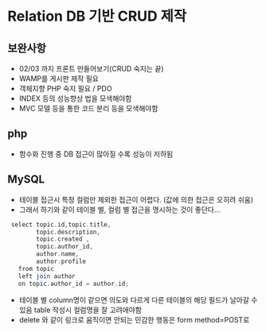 # Relation DB 기반 CRUD 제작

## 보완사항
- 02/03 까지 프론트 만들어보기(CRUD 숙지는 끝)
- WAMP를 게시판 제작 필요
- 객체지향 PHP 숙지 필요   / PDO
- INDEX 등의 성능향상 법을 모색해야함
- MVC 모델 등을 통한 코드 분리 등을 모색해야함

## php 
- 함수화 진행 중 DB 접근이 많아질 수록 성능이 저하됨 

## MySQL
- 테이블 접근시 특정 컬럼만 제외한 접근이 어렵다. (값에 의한 접근은 오히려 쉬움)
- 그래서 하기와 같이 테이블 별, 컬럼 별 접근을 명시하는 것이 좋단다...
```php
 select topic.id,topic.title, 
        topic.description, 
        topic.created ,
        topic.author_id,
        author.name,
        author.profile
   from topic 
   left join author 
   on topic.author_id = author.id;
```
- 테이블 별 column명이 같으면 의도와 다르게 다른 테이블의 해당 필드가 날아갈 수 있음 table 작성시 컬럼명을 잘 고려애야함
- delete 와 같이 링크로 움직이면 안되는 민감한 행동은 form method=POST로
